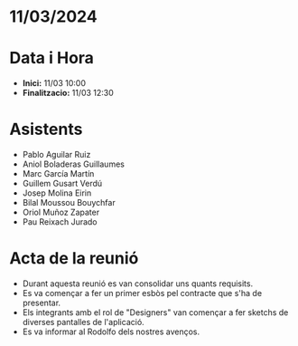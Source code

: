 # 11/03/2024

# Data i Hora
- **Inici:** 11/03 10:00
- **Finalitzacio:** 11/03 12:30


# Asistents

- Pablo Aguilar Ruiz
- Aniol Boladeras Guillaumes
- Marc García Martín
- Guillem Gusart Verdú
- Josep Molina Eirin
- Bilal Moussou Bouychfar
- Oriol Muñoz Zapater
- Pau Reixach Jurado

# Acta de la reunió

- Durant aquesta reunió es van consolidar uns quants requisits.
- Es va començar a fer un primer esbòs pel contracte que s'ha de presentar.
- Els integrants amb el rol de "Designers" van començar a fer sketchs de diverses pantalles de l'aplicació.
- Es va informar al Rodolfo dels nostres avenços.
